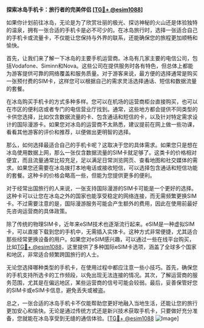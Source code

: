 **探索冰岛手机卡：旅行者的完美伴侣 [[TG💪+ @esim1088](https://t.me/s/esim1088)]**

如果你计划前往冰岛，无论是为了欣赏壮丽的极光、探访神秘的火山还是体验独特的温泉，拥有一张合适的手机卡是必不可少的。在冰岛旅行时，选择一张适合自己的手机卡或流量卡，不仅能让您保持与外界的联系，还能确保您的旅程更加顺畅和愉快。

首先，让我们来了解一下冰岛的主要手机运营商。冰岛有几家主要的电信公司，包括Vodafone、Siminn和Nova。这些公司在提供服务时各有特色，但总体上都能为游客提供可靠的网络覆盖和服务质量。对于游客来说，最方便的选择通常是购买一张预付费的SIM卡，这样您可以根据自己的需求灵活选择通话、短信和数据流量的套餐。

在冰岛购买手机卡的方式多种多样。您可以在机场的运营商柜台直接购买，也可以在市区的便利店或者专门的电信营业厅找到。通常，这些地方都会提供不同类型的卡供您选择，比如仅含数据流量的卡、包含通话和短信的卡，以及针对特定需求设计的国际漫游卡。如果您对冰岛的运营商不太熟悉，建议提前在网上做一些功课，看看其他游客的评价和推荐，以便做出更明智的选择。

那么，如何选择最适合自己的手机卡呢？这取决于您的具体需求。如果您只是想在冰岛使用数据上网，那么一张仅含数据流量的SIM卡就足够了。这类卡的价格相对便宜，而且流量通常比较充足，足以满足日常浏览网页、查看地图和社交媒体的需求。如果您还需要在冰岛拨打本地电话或接收短信，可以选择包含通话和短信功能的套餐。这种卡的价格会略高一些，但能为您提供更多的便利。

对于经常出国旅行的人来说，一张支持国际漫游的SIM卡可能是一个更好的选择。这种卡可以让您在冰岛之外的国家也能享受稳定的网络连接，而无需频繁更换SIM卡。不过需要注意的是，国际漫游服务可能会产生额外的费用，因此在使用前最好先咨询运营商的具体政策。

除了传统的物理SIM卡，近年来eSIM技术也逐渐流行起来。eSIM是一种虚拟SIM卡，可以直接下载到您的手机中，无需插入实体卡。这种方式非常便捷，尤其适合那些经常更换设备的用户。如果您对eSIM感兴趣，可以通过一些在线平台购买，比如[TG💪+ @esim1088](https://t.me/s/esim1088)，这里提供了多种国际eSIM卡选项，涵盖了全球多个国家和地区，非常适合频繁跨国旅行的人士。

无论您选择哪种类型的手机卡，在使用过程中都应注意一些小技巧。首先，确保您的手机支持所选卡的工作频段，以免出现无法连接的情况。其次，了解运营商的服务范围，尤其是在偏远地区，某些运营商的信号可能会较弱。最后，妥善保管好您的SIM卡或eSIM卡信息，避免丢失或被盗。

总之，一张合适的冰岛手机卡不仅能帮助您更好地融入当地生活，还能让您的旅行更加安心和愉快。无论是通过传统方式还是新兴技术获取手机卡，只要做好充分准备，您就能在冰岛享受到无缝的通信体验。[[TG💪+ @esim1088](https://t.me/s/esim1088) ![Image](https://i.postimg.cc/4NQfJmqS/Snipaste-2025-05-13-00-14-12.png)]